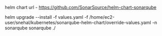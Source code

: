 helm chart url -
https://github.com/SonarSource/helm-chart-sonarqube

helm upgrade --install -f values.yaml -f /home/ec2-user/snehal/kubernetes/sonarqube-helm-chart/override-values.yaml -n sonarqube sonarqube ./